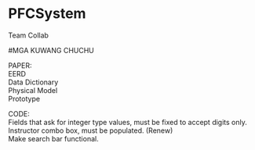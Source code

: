 # PFCSystem
Team Collab

#MGA KUWANG CHUCHU

PAPER: <br />
EERD <br />
Data Dictionary <br />
Physical Model <br />
Prototype <br />



CODE: <br />
Fields that ask for integer type values, must be fixed to accept digits only. <br />
Instructor combo box, must be populated. (Renew) <br />
Make search bar functional.<br/>
<br/>
<br/>


